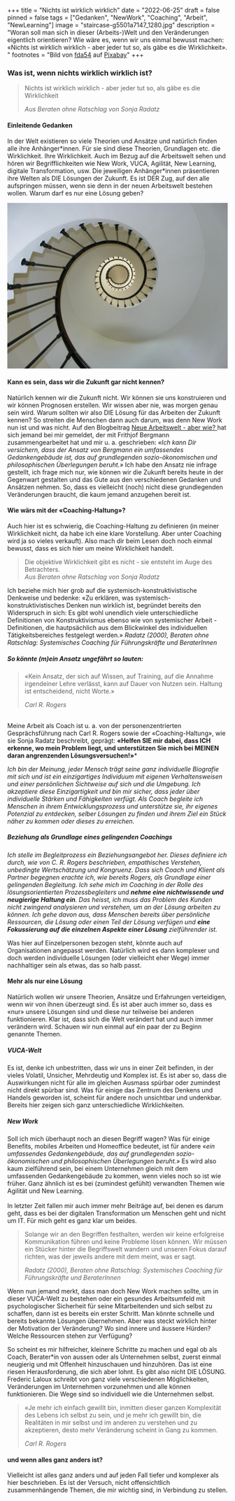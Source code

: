 +++
title = "Nichts ist wirklich wirklich"
date = "2022-06-25"
draft = false
pinned = false
tags = ["Gedanken", "NewWork", "Coaching", "Arbeit", "NewLearning"]
image = "staircase-g5501a7147_1280.jpg"
description = "Woran soll man sich in dieser (Arbeits-)Welt und den Veränderungen eigentlich orientieren? Wie wäre es, wenn wir uns einmal bewusst machen: «Nichts ist wirklich wirklich - aber jeder tut so, als gäbe es die Wirklichkeit». "
footnotes = "Bild von [fda54](https://pixabay.com/de/users/fda54-145996/?utm_source=link-attribution&utm_medium=referral&utm_campaign=image&utm_content=274614) auf [Pixabay](https://pixabay.com/de/?utm_source=link-attribution&utm_medium=referral&utm_campaign=image&utm_content=274614)"
+++
### Was ist, wenn nichts wirklich wirklich ist?

> Nichts ist wirklich wirklich - aber jeder tut so, als gäbe es die Wirklichkeit
>
> *Aus Beraten ohne Ratschlag von Sonja Radatz*

#### Einleitende Gedanken

In der Welt existieren so viele Theorien und Ansätze und natürlich finden alle ihre Anhänger\*innen. Für sie sind diese Theorien, Grundlagen etc. die Wirklichkeit. Ihre Wirklichkeit. Auch im Bezug auf die Arbeitswelt sehen und hören wir Begrifflichkeiten wie New Work, VUCA, Agilität, New Learning, digitale Transformation, usw. Die jeweiligen Anhänger\*innen präsentieren ihre Welten als DIE Lösungen der Zukunft. Es ist DER Zug, auf den alle aufspringen müssen, wenn sie denn in der neuen Arbeitswelt bestehen wollen. Warum darf es nur eine Lösung geben? 

![](staircase-g5501a7147_1280.jpg)

#### Kann es sein, dass wir die Zukunft gar nicht kennen?

Natürlich kennen wir die Zukunft nicht. Wir können sie uns konstruieren und wir können Prognosen erstellen. Wir wissen aber nie, was morgen genau sein wird. Warum sollten wir also DIE Lösung für das Arbeiten der Zukunft kennen? So streiten die Menschen dann auch darum, was denn New Work nun ist und was nicht. Auf den Blogbeitrag [Neue Arbeitswelt - aber wie? ](https://www.bensblog.ch/anders/)hat sich jemand bei mir gemeldet, der mit Frithjof Bergmann zusammengearbeitet hat und mir u. a. geschrieben: *«Ich kann Dir versichern, dass der Ansatz von Bergmann ein umfassendes Gedankengebäude ist, das auf grundlegenden sozio-ökonomischen und philosophischen Überlegungen beruht.»* Ich habe den Ansatz nie infrage gestellt, ich frage mich nur, wie können wir die Zukunft bereits heute in der Gegenwart gestalten und das Gute aus den verschiedenen Gedanken und Ansätzen nehmen. So, dass es vielleicht (noch) nicht diese grundlegenden Veränderungen braucht, die kaum jemand anzugehen bereit ist. 

#### Wie wärs mit der «Coaching-Haltung»?

Auch hier ist es schwierig, die Coaching-Haltung zu definieren (in meiner Wirklichkeit nicht, da habe ich eine klare Vorstellung. Aber unter Coaching wird ja so vieles verkauft). Also mach dir beim Lesen doch noch einmal bewusst, dass es sich hier um meine Wirklichkeit handelt. 

> Die objektive Wirklichkeit gibt es nicht - sie entsteht im Auge des Betrachters.\
> *Aus Beraten ohne Ratschlag von Sonja Radatz*

Ich beziehe mich hier grob auf die systemisch-konstruktivistische Denkweise und bedenke: «Zu erklären, was systemisch-konstruktivistisches Denken nun wirklich ist, begründet bereits den Widerspruch in sich: Es gibt wohl unendlich viele unterschiedliche Definitionen von Konstruktivismus ebenso wie von systemischer Arbeit - Definitionen, die hautpsächlich aus dem Blickwinkel des individuellen Tätigkeitsbereiches festgelegt werden.» *Radatz (2000), Beraten ohne Ratschlag: Systemisches Coaching für Führungskräfte und BeraterInnen*

##### So könnte (m)ein Ansatz ungefährt so lauten:

> «Kein Ansatz, der sich auf Wissen, auf Training, auf die Annahme irgendeiner Lehre verlässt, kann auf Dauer von Nutzen sein. Haltung ist entscheidend, nicht Worte.» 
>
> *Carl R. Rogers* 

\
Meine Arbeit als Coach ist u. a. von der personenzentrierten Gesprächsführung nach Carl R. Rogers sowie der «Coaching-Haltung», wie sie Sonja Radatz beschreibt, geprägt: **«Helfen SIE mir dabei, dass ICH erkenne, wo mein Problem liegt, und unterstützen Sie mich bei MEINEN daran angrenzenden Lösungsversuchen!»*** 

*Ich bin der Meinung, jeder Mensch trägt seine ganz individuelle Biografie mit sich und ist ein einzigartiges Individuum mit eigenen Verhaltensweisen und einer persönlichen Sichtweise auf sich und die Umgebung. Ich akzeptiere diese Einzigartigkeit und bin mir sicher, dass jeder über individuelle Stärken und Fähigkeiten verfügt. Als Coach begleite ich Menschen in ihrem Entwicklungsprozess und unterstütze sie, ihr eigenes Potenzial zu entdecken, selber Lösungen zu finden und ihrem Ziel ein Stück näher zu kommen oder dieses zu erreichen.* 

##### ***Beziehung als Grundlage eines gelingenden Coachings***

*Ich stelle im Begleitprozess ein Beziehungsangebot her. Dieses definiere ich durch, wie von C. R. Rogers beschrieben, empathisches Verstehen, unbedingte Wertschätzung und Kongruenz. Dass sich Coach und Klient als Partner begegnen erachte ich, wie bereits Rogers, als Grundlage einer gelingenden Begleitung. Ich sehe mich im Coaching in der Rolle des lösungsorientierten Prozessbegleiters und **nehme eine nichtwissende und neugierige Haltung ein**. Das heisst, ich muss das Problem des Kunden nicht zwingend analysieren und verstehen, um an der Lösung arbeiten zu können. Ich gehe davon aus, dass Menschen bereits über persönliche Ressourcen, die Lösung oder einen Teil der Lösung verfügen und **eine Fokussierung auf die einzelnen Aspekte einer Lösung** zielführender ist.*

Was hier auf Einzelpersonen bezogen steht, könnte auch auf Organisationen angepasst werden. Natürlich wird es dann komplexer und doch werden individuelle Lösungen (oder vielleicht eher Wege) immer nachhaltiger sein als etwas, das so halb passt. 

#### Mehr als nur eine Lösung

Natürlich wollen wir unsere Theorien, Ansätze und Erfahrungen verteidigen, wenn wir von ihnen überzeugt sind. Es ist aber auch immer so, dass es «nur» unsere Lösungen sind und diese nur teilweise bei anderen funktionieren. Klar ist, dass sich die Welt verändert hat und auch immer verändern wird. Schauen wir nun einmal auf ein paar der zu Beginn genannte Themen.

##### VUCA-Welt

Es ist, denke ich unbestritten, dass wir uns in einer Zeit befinden, in der vieles Volatil, Unsicher, Mehrdeutig und Komplex ist. Es ist aber so, dass die Auswirkungen nicht für alle im gleichen Ausmass spürbar oder zumindest nicht direkt spürbar sind. Was für einige das Zentrum des Denkens und Handels geworden ist, scheint für andere noch unsichtbar und undenkbar. Bereits hier zeigen sich ganz unterschiedliche Wirklichkeiten. 

##### New Work

Soll ich mich überhaupt noch an diesen Begriff wagen? Was für einige Benefits, mobiles Arbeiten und Homeoffice bedeutet, ist für andere «*ein umfassendes Gedankengebäude, das auf grundlegenden sozio-ökonomischen und philosophischen Überlegungen beruht.»* Es wird also kaum zielführend sein, bei einem Unternehmen gleich mit dem umfassenden Gedankengebäude zu kommen, wenn vieles noch so ist wie früher. Ganz ähnlich ist es bei (zumindest gefühlt) verwandten Themen wie Agilität und New Learning.\
\
In letzter Zeit fallen mir auch immer mehr Beiträge auf, bei denen es darum geht, dass es bei der digitalen Transformation um Menschen geht und nicht um IT. Für mich geht es ganz klar um beides. 

> Solange wir an den Begriffen festhalten, werden wir keine erfolgreise Kommunikation führen und keine Probleme lösen können. Wir müssen ein Stücker hinter die Begriffswelt wandern und unseren Fokus darauf richten, was der jeweils andere mit dem meint, was er sagt. 
>
> *Radatz (2000), Beraten ohne Ratschlag: Systemisches Coaching für Führungskräfte und BeraterInnen*

Wenn nun jemand merkt, dass man doch New Work machen sollte, um in dieser VUCA-Welt zu bestehen oder ein gesundes Arbeitsumfeld mit psychologischer Sicherheit für seine Mitarbeitenden und sich selbst zu schaffen, dann ist es bereits ein erster Schritt. Man könnte schnelle und bereits bekannte Lösungen übernehmen. Aber was steckt wirklich hinter der Motivation der Veränderung? Wo sind innere und äussere Hürden? Welche Ressourcen stehen zur Verfügung? 

So scheint es mir hilfreicher, kleinere Schritte zu machen und egal ob als Coach, Berater*in von aussen oder als Unternehmen selbst, zuerst einmal neugierig und mit Offenheit hinzuschauen und hinzuhören. Das ist eine riesen Herausforderung, die sich aber lohnt. Es gibt also nicht DIE LÖSUNG. Frederic Laloux schreibt von ganz viele verschiedenen Möglichkeiten, Veränderungen im Unternehmen vorzunehmen und alle können funktionieren. Die Wege sind so individuell wie die Unternehmen selbst.  

> «Je mehr ich einfach gewillt bin, inmitten dieser ganzen Komplexität des Lebens ich selbst zu sein, und je mehr ich gewillt bin, die Realitäten in mir selbst und im anderen zu verstehen und zu akzeptieren, desto mehr Veränderung scheint in Gang zu kommen.
>
>  *Carl R. Rogers*

#### und wenn alles ganz anders ist?

Vielleicht ist alles ganz anders und auf jeden Fall tiefer und komplexer als hier beschrieben. Es ist der Versuch, nicht offensichtlich zusammenhängende Themen, die mir wichtig sind, in Verbindung zu stellen.